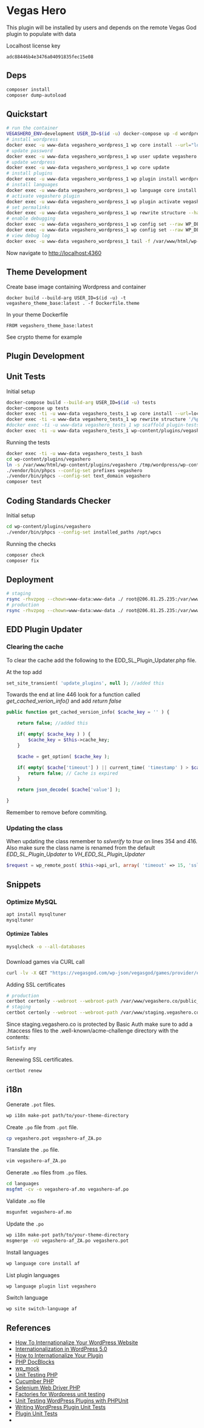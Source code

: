 # Vegas Hero 
This plugin will be installed by users and depends on the remote Vegas God plugin to populate with data

Localhost license key

```
adc88446b4e3476a04091835fec15e08
```

## Deps

```sh
composer install
composer dump-autoload
```

## Quickstart

```bash
# run the container
VEGASHERO_ENV=development USER_ID=$(id -u) docker-compose up -d wordpress
# install wordpress
docker exec -u www-data vegashero_wordpress_1 wp core install --url="localhost:4360" --title="Vegas Hero" --admin_user=vegashero --admin_email=support@vegashero.co
# update password
docker exec -u www-data vegashero_wordpress_1 wp user update vegashero --user_pass="secret"
# update wordpress
docker exec -u www-data vegashero_wordpress_1 wp core update
# install plugins
docker exec -u www-data vegashero_wordpress_1 wp plugin install wordpress-importer polylang loco-translate --activate
# install languages
docker exec -u www-data vegashero_wordpress_1 wp language core install af
# activate vegashero plugin
docker exec -u www-data vegashero_wordpress_1 wp plugin activate vegashero
# set permalinks
docker exec -u www-data vegashero_wordpress_1 wp rewrite structure --hard '/%postname%/'
# enable debugging
docker exec -u www-data vegashero_wordpress_1 wp config set --raw WP_DEBUG true
docker exec -u www-data vegashero_wordpress_1 wp config set --raw WP_DEBUG_LOG true
# view debug log
docker exec -u www-data vegashero_wordpress_1 tail -f /var/www/html/wp-content/debug.log
```

Now navigate to [http://localhost:4360](http://localhost:4360)

## Theme Development

Create base image containing Wordpress and container

```
docker build --build-arg USER_ID=$(id -u) -t vegashero_theme_base:latest . -f Dockerfile.theme
```

In your theme Dockerfile 

```
FROM vegashero_theme_base:latest
```

See crypto theme for example

## Plugin Development

## Unit Tests

Initial setup

```sh
docker-compose build --build-arg USER_ID=$(id -u) tests
docker-compose up tests
docker exec -ti -u www-data vegashero_tests_1 wp core install --url=localhost:4360 --title=VegasHero --admin_user=vegashero --admin_password=secret --admin_email=support@vegashero.co
docker exec -ti -u www-data vegashero_tests_1 wp rewrite structure '/%postname%/'
#docker exec -ti -u www-data vegashero_tests_1 wp scaffold plugin-tests vegashero
docker exec -ti -u www-data vegashero_tests_1 wp-content/plugins/vegashero/bin/install-wp-tests.sh wordpress_test root '' db latest
```

Running the tests

```sh
docker exec -ti -u www-data vegashero_tests_1 bash
cd wp-content/plugins/vegashero
ln -s /var/www/html/wp-content/plugins/vegashero /tmp/wordpress/wp-content/plugins/vegashero # NB!
./vendor/bin/phpcs --config-set prefixes vegashero
./vendor/bin/phpcs --config-set text_domain vegashero
composer test
```

## Coding Standards Checker

Initial setup

```sh
cd wp-content/plugins/vegashero
./vendor/bin/phpcs --config-set installed_paths /opt/wpcs
```

Running the checks

```sh
composer check
composer fix
```

## Deployment

```sh
# staging
rsync -rhvzpog --chown=www-data:www-data ./ root@206.81.25.235:/var/www/staging.vegashero.co/public_html/wp-content/plugins/vegashero/ --delete --exclude=.git --exclude=tests --exclude=vendor
# production
rsync -rhvzpog --chown=www-data:www-data ./ root@206.81.25.235:/var/www/vegashero.co/public_html/wp-content/plugins/vegashero/ --delete --exclude=.git --exclude=tests --exclude=vendor
```

## EDD Plugin Updater

### Clearing the cache
To clear the cache add the following to the EDD_SL_Plugin_Updater.php file.

At the top add
```php
set_site_transient( 'update_plugins', null ); //added this
```

Towards the end at line 446 look for a function called *get_cached_verion_info()* and add *return false*
```php
public function get_cached_version_info( $cache_key = '' ) {

    return false; //added this

    if( empty( $cache_key ) ) {
        $cache_key = $this->cache_key;
    }

    $cache = get_option( $cache_key );

    if( empty( $cache['timeout'] ) || current_time( 'timestamp' ) > $cache['timeout'] ) {
        return false; // Cache is expired
    }

    return json_decode( $cache['value'] );

}
```

Remember to remove before commiting.

### Updating the class
When updating the class remember to *sslverify* to *true* on lines 354 and 416.
Also make sure the class name is renamed from the default *EDD_SL_Plugin_Updater* to *VH_EDD_SL_Plugin_Updater*

```php
$request = wp_remote_post( $this->api_url, array( 'timeout' => 15, 'sslverify' => true, 'body' => $api_params ) );
```

## Snippets

### Optimize MySQL

```bash
apt install mysqltuner
mysqltuner
```

#### Optimize Tables

```bash
mysqlcheck -o --all-databases
```

###

Download games via CURL call
```sh
curl -lv -X GET "https://vegasgod.com/wp-json/vegasgod/games/provider/elk?license=adc88446b4e3476a04091835fec15e08&referer=http://localhost"
```

Adding SSL certificates

```sh
# production
certbot certonly --webroot --webroot-path /var/www/vegashero.co/public_html --renew-by-default --email support@vegashero.co --text --agree-tos --cert-name vegashero.co -d vegashero.co,demo.vegashero.co,slot.vegashero.co,www.vegashero.co,sports.vegashero.co,crypto.vegashero.co 
# staging
certbot certonly --webroot --webroot-path /var/www/staging.vegashero.co/public_html --renew-by-default --email support@vegashero.co --text --agree-tos --cert-name staging.vegashero.co -d staging.vegashero.co
```

Since staging.vegashero.co is protected by Basic Auth make sure to add a .htaccess files to the .well-known/acme-challenge directory with the contents:

```
Satisfy any
```

Renewing SSL certificates. 

```sh
certbot renew
```

## i18n

Generate `.pot` files.

```sh
wp i18n make-pot path/to/your-theme-directory
```

Create `.po` file from `.pot` file.

```sh
cp vegashero.pot vegashero-af_ZA.po
```

Translate the `.po` file.

```sh
vim vegashero-af_ZA.po
```

Generate `.mo` files from `.po` files.

```sh
cd languages
msgfmt -cv -o vegashero-af.mo vegashero-af.po
```

Validate `.mo` file

```sh
msgunfmt vegashero-af.mo
```

Update the `.po` 

```sh
wp i18n make-pot path/to/your-theme-directory
msgmerge -vU vegashero-af_ZA.po vegashero.pot
```

Install languages

```sh
wp language core install af
```

List plugin languages

```sh
wp language plugin list vegashero
```

Switch language

```sh
wp site switch-language af
```

## References
- [How To Internationalize Your WordPress Website](https://www.smashingmagazine.com/2018/01/internationalize-your-wordpress-website/)
- [Internationalization in WordPress 5.0](https://pascalbirchler.com/internationalization-in-wordpress-5-0/)
- [How to Internationalize Your Plugin](https://developer.wordpress.org/plugins/internationalization/how-to-internationalize-your-plugin/)
- [PHP DocBlocks](https://phpdoc.org/docs/latest/guides/docblocks.html)
- [wp_mock](https://github.com/10up/wp_mock)
- [Unit Testing PHP](https://phpunit.de/)
- [Cucumber PHP](http://behat.org/en/latest/)
- [Selenium Web Driver PHP](https://github.com/facebook/php-webdriver)
- [Factories for Wordpress unit testing](https://core.trac.wordpress.org/browser/trunk/tests/phpunit/includes/factory)
- [Unit Testing WordPress Plugins with PHPUnit](https://premium.wpmudev.org/blog/unit-testing-wordpress-plugins-phpunit/)
- [Writing WordPress Plugin Unit Tests](https://codesymphony.co/writing-wordpress-plugin-unit-tests/)
- [Plugin Unit Tests ](https://make.wordpress.org/cli/handbook/plugin-unit-tests)
- [](https://make.wordpress.org/core/2021/09/27/changes-to-the-wordpress-core-php-test-suite/)

    





